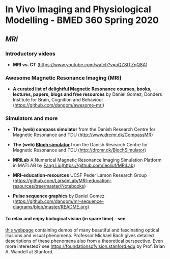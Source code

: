 # In Vivo Imaging and Physiological Modelling - BMED 360 Spring 2020


## _MRI_

### Introductory videos
- **MRI vs. CT** (https://www.youtube.com/watch?v=aQZ8tTZnQ8A)

### Awesome Magnetic Resonance Imaging (MRI)
 - **A curated list of delightful Magnetic Resonance courses, books, lectures, papers, blogs and free resources** by Daniel Gomez, Donders Institute for Brain, Cognition and Behaviour (https://github.com/dangom/awesome-mri)
 
### Simulators and more

- **The (web) compass simulator** from the Danish Research Centre for Magnetic Resonance and TDU  (http://www.drcmr.dk/CompassMR)
- **The (web) [Bloch simulator](http://drcmr.dk/new-bloch-simulator)** from the Danish Research Centre for Magnetic Resonance and TDU (http://drcmr.dk/BlochSimulator)
- **MRiLab** A Numerical Magnetic Resonance Imaging Simulation Platform in MATLAB by [Fang Liu](http://fliu37.com)(https://github.com/leoliuf/MRiLab)

- **MRI-education-resources** UCSF Peder Larson Research Group
 (https://github.com/LarsonLab/MRI-education-resources/tree/master/Notebooks)

- **Pulse sequence graphics** by Daniel Gomez (https://github.com/dangom/mr-sequence-diagrams/blob/master/README.org)


#### To relax and enjoy biological vision (in spare time) - see
[this webpage](https://michaelbach.de/ot) containing demos of many beautiful and fascinating optical illusions and visual phenomena. Professor Michael Bach gives detailed descriptions of these phenomena also from a theoretical perspective.
Even more interested? see https://foundationsofvision.stanford.edu by Prof. Brian A. Wandell at Stanford.
